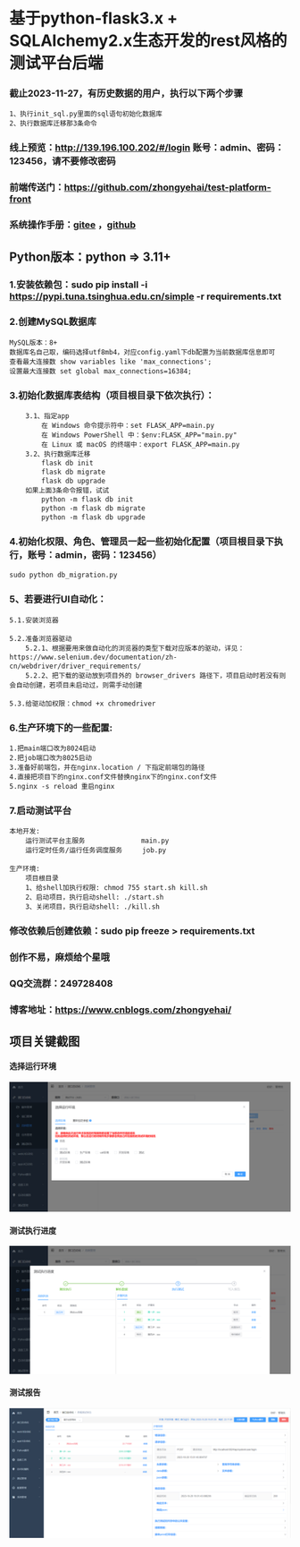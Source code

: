 # 基于python-flask3.x + SQLAlchemy2.x生态开发的rest风格的测试平台后端

### 截止2023-11-27，有历史数据的用户，执行以下两个步骤
	1、执行init_sql.py里面的sql语句初始化数据库
	2、执行数据库迁移那3条命令

### 线上预览：http://139.196.100.202/#/login  账号：admin、密码：123456，请不要修改密码

### 前端传送门：https://github.com/zhongyehai/test-platform-front

### 系统操作手册：[gitee](https://gitee.com/Xiang-Qian-Zou/api-test-api/blob/master/%E6%93%8D%E4%BD%9C%E6%89%8B%E5%86%8C.md) ，[github](https://github.com/zhongyehai/api-test-api/blob/main/%E6%93%8D%E4%BD%9C%E6%89%8B%E5%86%8C.md)

## Python版本：python => 3.11+

### 1.安装依赖包：sudo pip install -i https://pypi.tuna.tsinghua.edu.cn/simple -r requirements.txt

### 2.创建MySQL数据库
    MySQL版本：8+
    数据库名自己取，编码选择utf8mb4，对应config.yaml下db配置为当前数据库信息即可
    查看最大连接数 show variables like 'max_connections';
    设置最大连接数 set global max_connections=16384;

### 3.初始化数据库表结构（项目根目录下依次执行）：
        3.1、指定app
            在 Windows 命令提示符中：set FLASK_APP=main.py
            在 Windows PowerShell 中：$env:FLASK_APP="main.py"
            在 Linux 或 macOS 的终端中：export FLASK_APP=main.py
        3.2、执行数据库迁移
            flask db init
            flask db migrate
            flask db upgrade
        如果上面3条命令报错，试试
            python -m flask db init
            python -m flask db migrate
            python -m flask db upgrade

### 4.初始化权限、角色、管理员一起一些初始化配置（项目根目录下执行，账号：admin，密码：123456）
    sudo python db_migration.py

### 5、若要进行UI自动化：

    5.1.安装浏览器

    5.2.准备浏览器驱动
        5.2.1、根据要用来做自动化的浏览器的类型下载对应版本的驱动，详见：https://www.selenium.dev/documentation/zh-cn/webdriver/driver_requirements/
        5.2.2、把下载的驱动放到项目外的 browser_drivers 路径下，项目启动时若没有则会自动创建，若项目未启动过，则需手动创建

    5.3.给驱动加权限：chmod +x chromedriver

### 6.生产环境下的一些配置:

    1.把main端口改为8024启动
    2.把job端口改为8025启动
    3.准备好前端包，并在nginx.location / 下指定前端包的路径
    4.直接把项目下的nginx.conf文件替换nginx下的nginx.conf文件
    5.nginx -s reload 重启nginx

### 7.启动测试平台

    本地开发: 
        运行测试平台主服务              main.py
        运行定时任务/运行任务调度服务     job.py

    生产环境:
        项目根目录
        1、给shell加执行权限: chmod 755 start.sh kill.sh
        2、启动项目，执行启动shell: ./start.sh
        3、关闭项目，执行启动shell: ./kill.sh

### 修改依赖后创建依赖：sudo pip freeze > requirements.txt

### 创作不易，麻烦给个星哦

### QQ交流群：249728408

### 博客地址：https://www.cnblogs.com/zhongyehai/

## 项目关键截图

#### 选择运行环境

![选择运行环境](img/case/选择运行环境.png)

#### 测试执行进度

![用例执行进度](img/case/测试执行进度.png)

#### 测试报告

![测试报告](img/report/测试报告.png)
